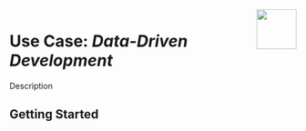 <img src="../utils/images/data-drive-development-icon.png" height=70 align="right">

# Use Case: *Data-Driven Development*

Description


## Getting Started
